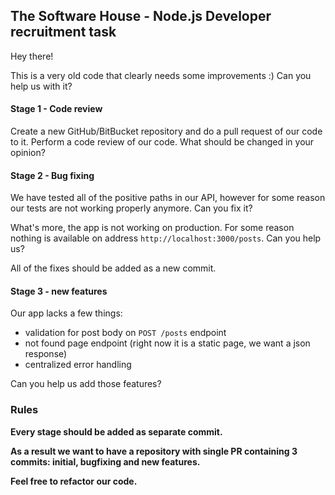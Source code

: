 ## The Software House - Node.js Developer recruitment task

Hey there!

This is a very old code that clearly needs some improvements :) Can you help us with it?

#### Stage 1 - Code review

Create a new GitHub/BitBucket repository and do a pull request of our code to it. Perform a code review of our code.
What should be changed in your opinion?

#### Stage 2 - Bug fixing

We have tested all of the positive paths in our API, however for some reason our tests are not working
properly anymore. Can you fix it?

What's more, the app is not working on production. For some reason nothing is available on address `http://localhost:3000/posts`.
Can you help us?

All of the fixes should be added as a new commit.

#### Stage 3 - new features

Our app lacks a few things:

- validation for post body on `POST /posts` endpoint
- not found page endpoint (right now it is a static page, we want a json response)
- centralized error handling

Can you help us add those features?

### Rules

**Every stage should be added as separate commit.**

**As a result we want to have a repository with single PR containing 3 commits: initial, bugfixing and new features.**  

**Feel free to refactor our code.**